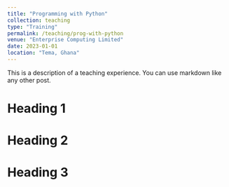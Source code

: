 ```yaml
---
title: "Programming with Python"
collection: teaching
type: "Training"
permalink: /teaching/prog-with-python
venue: "Enterprise Computing Limited"
date: 2023-01-01
location: "Tema, Ghana"
---
```


This is a description of a teaching experience. You can use markdown like any other post.

Heading 1
======

Heading 2
======

Heading 3
======
